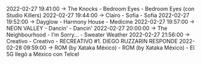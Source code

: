 2022-02-27 19:41:00 -> The Knocks - Bedroom Eyes - Bedroom Eyes (con Studio Killers)
2022-02-27 19:44:00 -> Clairo - Sofia - Sofia
2022-02-27 19:52:00 -> Dayglow - Harmony House - Medicine
2022-02-27 19:57:00 -> NEON VALLEY - Dancin' - Dancin'
2022-02-27 20:00:00 -> The Neighbourhood - I'm Sorry... - Sweater Weather
2022-02-27 21:56:00 -> Creativo - Creativo - RECREATIVO #1. DIEGO RUZZARIN RESPONDE
2022-02-28 09:59:00 -> ROM (by Xataka México) - ROM (by Xataka México) - El 5G llegó a México con Telcel
